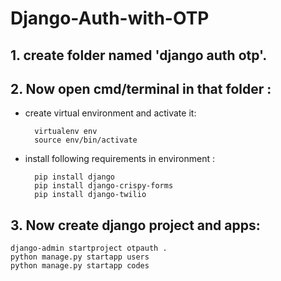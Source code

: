# Django-Auth-with-OTP

## 1. create folder named 'django auth otp'.

## 2. Now open cmd/terminal in that folder :
* create virtual environment and activate it:

        virtualenv env
        source env/bin/activate

* install following requirements in environment :

        pip install django
        pip install django-crispy-forms
        pip install django-twilio

## 3. Now create django project and apps:

    django-admin startproject otpauth .
    python manage.py startapp users
    python manage.py startapp codes
    
        
